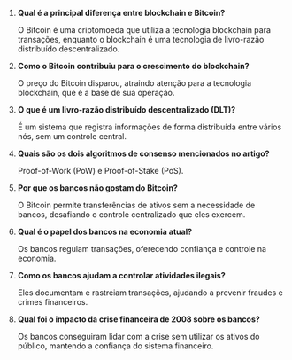 1. **Qual é a principal diferença entre blockchain e Bitcoin?**  
  
   O Bitcoin é uma criptomoeda que utiliza a tecnologia blockchain para transações, enquanto o blockchain é uma tecnologia de livro-razão distribuído descentralizado.

2. **Como o Bitcoin contribuiu para o crescimento do blockchain?** 

   O preço do Bitcoin disparou, atraindo atenção para a tecnologia blockchain, que é a base de sua operação.

3. **O que é um livro-razão distribuído descentralizado (DLT)?** 

   É um sistema que registra informações de forma distribuída entre vários nós, sem um controle central.

4. **Quais são os dois algoritmos de consenso mencionados no artigo?**  
   
   Proof-of-Work (PoW) e Proof-of-Stake (PoS).

5. **Por que os bancos não gostam do Bitcoin?** 

   O Bitcoin permite transferências de ativos sem a necessidade de bancos, desafiando o controle centralizado que eles exercem.

6. **Qual é o papel dos bancos na economia atual?**  

   Os bancos regulam transações, oferecendo confiança e controle na economia.

7. **Como os bancos ajudam a controlar atividades ilegais?**  

   Eles documentam e rastreiam transações, ajudando a prevenir fraudes e crimes financeiros.

8. **Qual foi o impacto da crise financeira de 2008 sobre os bancos?** 
 
   Os bancos conseguiram lidar com a crise sem utilizar os ativos do público, mantendo a confiança do sistema financeiro.
